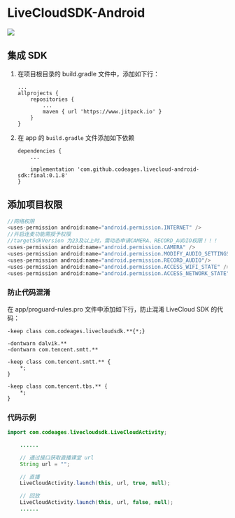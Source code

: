 # LiveCloudSDK-Android
[![](https://jitpack.io/v/codeages/livecloud-android-sdk.svg)](https://jitpack.io/#codeages/livecloud-android-sdk)

## 集成 SDK

1. 在项目根目录的 build.gradle 文件中，添加如下行：
    ```
    ...
    allprojects {
        repositories {
            ...
            maven { url 'https://www.jitpack.io' }
        }
    }
    ```
3. 在 app 的 `build.gradle` 文件添加如下依赖
    ```
    dependencies {
        ...

        implementation 'com.github.codeages.livecloud-android-sdk:final:0.1.8'
    }
    ```

## 添加项目权限
```java
//网络权限
<uses-permission android:name="android.permission.INTERNET" />
//开启连麦功能需授予权限 
//targetSdkVersion 为23及以上时，需动态申请CAMERA、RECORD_AUDIO权限！！！
<uses-permission android:name="android.permission.CAMERA" />
<uses-permission android:name="android.permission.MODIFY_AUDIO_SETTINGS"/>
<uses-permission android:name="android.permission.RECORD_AUDIO"/>
<uses-permission android:name="android.permission.ACCESS_WIFI_STATE" />
<uses-permission android:name="android.permission.ACCESS_NETWORK_STATE" />
```

### 防止代码混淆

在 app/proguard-rules.pro 文件中添加如下行，防止混淆 LiveCloud SDK 的代码：

```
-keep class com.codeages.livecloudsdk.**{*;}

-dontwarn dalvik.**
-dontwarn com.tencent.smtt.**

-keep class com.tencent.smtt.** {
    *;
}

-keep class com.tencent.tbs.** {
    *;
}
```

### 代码示例

```java
import com.codeages.livecloudsdk.LiveCloudActivity;

    ......

    // 通过接口获取直播课堂 url
    String url = "";

    // 直播
    LiveCloudActivity.launch(this, url, true, null);

    // 回放
    LiveCloudActivity.launch(this, url, false, null);
    ......
    
```
